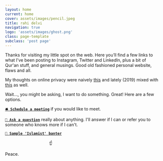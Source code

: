 ```yaml
---
layout: home
current: home
cover: assets/images/pencil.jpeg
title: rahi delvi
navigation: true
logo: 'assets/images/ghost.png'
class: page-template
subclass: 'post page'
---
```


Thanks for visiting my little spot on the web. Here you’ll find a few links to what I’ve been posting to Instagram, Twitter and LinkedIn, plus a bit of Qur'an stuff, and general musings. Good old fashioned personal website, flaws and all.

My thoughts on online privacy were naively [this][1] and lately (2019) mixed with [this][2] as well.

Wait..., you might be asking, I want to do something. Great! Here are a few options.

**[`🛎 Schedule a meeting`][5]** if you would like to meet.

**[`🙋 Ask a question`][3]** really about anything. I'll answer if I can or refer you to someone who knows more if I can't.

**[`🎅 Sample 'Islamist' banter`][4]**

<div style="display:flex;justify-content:center;align-items:center;width:300px;">
☝
</div>

Peace.

[1]: https://www.socialprofit.us
[2]: https://youtu.be/VUwBcTgzbtU?t=2291
[3]: https://forms.gle/1kiATpYrf1tgAyz88
[4]: https://listed.to/@rahi
[5]: https://vyte.in/rahi
